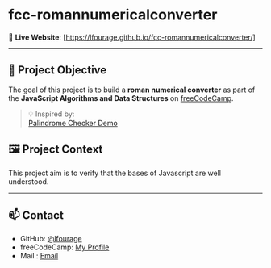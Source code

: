 # fcc-romannumericalconverter
🔗 **Live Website**: [https://lfourage.github.io/fcc-romannumericalconverter/]

---

## 🎯 Project Objective

The goal of this project is to build a **roman numerical converter** as part of the **JavaScript Algorithms and Data Structures** on [freeCodeCamp](https://www.freecodecamp.org/).

> 💡 Inspired by:  
[Palindrome Checker Demo](https://palindrome-checker.freecodecamp.rocks/)

## 🖼️ Project Context

This project aim is to verify that the bases of Javascript are well understood.

---

## 📫 Contact

- GitHub: [@lfourage](https://github.com/lfourage)  
- freeCodeCamp: [My Profile](https://www.freecodecamp.org/lfourage)
- Mail : [Email](ludogriph@gmail.com)

